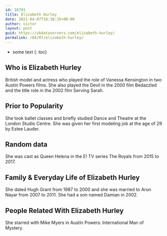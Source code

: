 ```yaml
---
id: 16791
title: Elizabeth Hurley
date: 2021-04-07T18:38:35+00:00
author: victor
layout: post
guid: https://ukdataservers.com/elizabeth-hurley/
permalink: /04/07/elizabeth-hurley/
---
```


* some text
{: toc}


## Who is Elizabeth Hurley



British model and actress who played the role of Vanessa Kensington in two Austin Powers films. She also played the Devil in the 2000 film Bedazzled and the title role in the 2002 film Serving Sarah.

                
                
                
## Prior to Popularity



She took ballet classes and briefly studied Dance and Theatre at the London Studio Centre. She was given her first modeling job at the age of 29 by Estee Lauder.

                
                
                
## Random data



She was cast as Queen Helena in the E! TV series The Royals from 2015 to 2017.

                
                
                
## Family & Everyday Life of Elizabeth Hurley



She dated Hugh Grant from 1987 to 2000 and she was married to Arun Nayar from 2007 to 2011. She had a son named Damian in 2002.

                
                
                
## People Related With Elizabeth Hurley



She starred with Mike Myers in Austin Powers: International Man of Mystery.

                
              
            
          
          
          